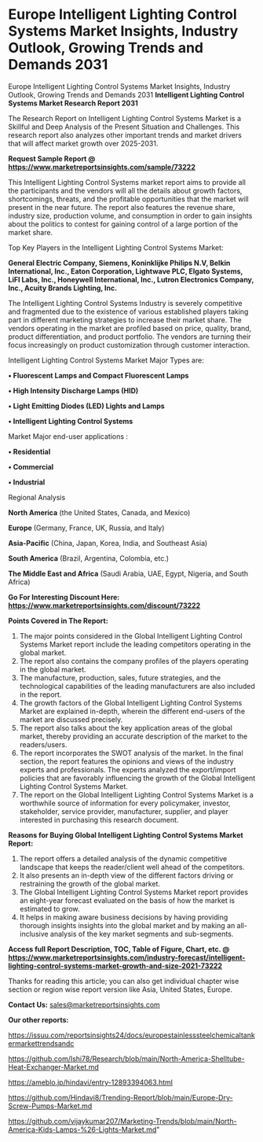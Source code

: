 # Europe Intelligent Lighting Control Systems Market Insights, Industry Outlook, Growing Trends and Demands 2031
 Europe Intelligent Lighting Control Systems Market Insights, Industry Outlook, Growing Trends and Demands 2031
<strong>Intelligent Lighting Control Systems Market Research Report 2031</strong>

The Research Report on Intelligent Lighting Control Systems Market is a Skillful and Deep Analysis of the Present Situation and Challenges. This research report also analyzes other important trends and market drivers that will affect market growth over 2025-2031.

<strong>Request Sample Report @ <a href=https://www.marketreportsinsights.com/sample/73222>https://www.marketreportsinsights.com/sample/73222</a></strong>

This Intelligent Lighting Control Systems market report aims to provide all the participants and the vendors will all the details about growth factors, shortcomings, threats, and the profitable opportunities that the market will present in the near future. The report also features the revenue share, industry size, production volume, and consumption in order to gain insights about the politics to contest for gaining control of a large portion of the market share.

Top Key Players in the Intelligent Lighting Control Systems Market:

<strong>General Electric Company, Siemens, Koninklijke Philips N.V, Belkin International, Inc., Eaton Corporation, Lightwave PLC, Elgato Systems, LiFI Labs, Inc., Honeywell International, Inc., Lutron Electronics Company, Inc., Acuity Brands Lighting, Inc.</strong>

The Intelligent Lighting Control Systems Industry is severely competitive and fragmented due to the existence of various established players taking part in different marketing strategies to increase their market share. The vendors operating in the market are profiled based on price, quality, brand, product differentiation, and product portfolio. The vendors are turning their focus increasingly on product customization through customer interaction.

Intelligent Lighting Control Systems Market Major Types are:

<strong>• Fluorescent Lamps and Compact Fluorescent Lamps

• High Intensity Discharge Lamps (HID)

• Light Emitting Diodes (LED) Lights and Lamps

• Intelligent Lighting Control Systems</strong>

Market Major end-user applications :

<strong>• Residential

• Commercial

• Industrial</strong>

Regional Analysis

</u><strong><b>North America</b></strong> (the United States, Canada, and Mexico)

<strong><b>Europe </b></strong>(Germany, France, UK, Russia, and Italy)

<strong><b>Asia-Pacific</b></strong> (China, Japan, Korea, India, and Southeast Asia)

<strong><b>South America</b></strong> (Brazil, Argentina, Colombia, etc.)

<strong><b>The Middle East and Africa</b></strong> (Saudi Arabia, UAE, Egypt, Nigeria, and South Africa)

<strong>Go For Interesting Discount Here: <a href=https://www.marketreportsinsights.com/discount/73222>https://www.marketreportsinsights.com/discount/73222</a></strong>

<strong>Points Covered in The Report:</strong>
<ol>
  <li>The major points considered in the Global Intelligent Lighting Control Systems Market report include the leading competitors operating in the global market.</li>
  <li>The report also contains the company profiles of the players operating in the global market.</li>
  <li>The manufacture, production, sales, future strategies, and the technological capabilities of the leading manufacturers are also included in the report.</li>
  <li>The growth factors of the Global Intelligent Lighting Control Systems Market are explained in-depth, wherein the different end-users of the market are discussed precisely.</li>
  <li>The report also talks about the key application areas of the global market, thereby providing an accurate description of the market to the readers/users.</li>
  <li>The report incorporates the SWOT analysis of the market. In the final section, the report features the opinions and views of the industry experts and professionals. The experts analyzed the export/import policies that are favorably influencing the growth of the Global Intelligent Lighting Control Systems Market.</li>
  <li>The report on the Global Intelligent Lighting Control Systems Market is a worthwhile source of information for every policymaker, investor, stakeholder, service provider, manufacturer, supplier, and player interested in purchasing this research document.</li>
</ol>
<strong>Reasons for Buying Global Intelligent Lighting Control Systems Market Report:</strong>

<ol>
  <li>The report offers a detailed analysis of the dynamic competitive landscape that keeps the reader/client well ahead of the competitors.</li>
  <li>It also presents an in-depth view of the different factors driving or restraining the growth of the global market.</li>
  <li>The Global Intelligent Lighting Control Systems Market report provides an eight-year forecast evaluated on the basis of how the market is estimated to grow.</li>
  <li>It helps in making aware business decisions by having providing thorough insights insights into the global market and by making an all-inclusive analysis of the key market segments and sub-segments.</li>
</ol>
<strong>Access full Report Description, TOC, Table of Figure, Chart, etc. @ <a href=https://www.marketreportsinsights.com/industry-forecast/intelligent-lighting-control-systems-market-growth-and-size-2021-73222>https://www.marketreportsinsights.com/industry-forecast/intelligent-lighting-control-systems-market-growth-and-size-2021-73222</a></strong>


Thanks for reading this article; you can also get individual chapter wise section or region wise report version like Asia, United States, Europe.

<strong>Contact Us:</strong>
sales@marketreportsinsights.com

<strong>Our other reports:</strong>

<a href=https://issuu.com/reportsinsights24/docs/europestainlesssteelchemicaltankermarkettrendsandc>https://issuu.com/reportsinsights24/docs/europestainlesssteelchemicaltankermarkettrendsandc</a>

<a href=https://github.com/Ishi78/Research/blob/main/North-America-Shelltube-Heat-Exchanger-Market.md>https://github.com/Ishi78/Research/blob/main/North-America-Shelltube-Heat-Exchanger-Market.md</a>

<a href=https://ameblo.jp/hindavi/entry-12893394063.html>https://ameblo.jp/hindavi/entry-12893394063.html</a>

<a href=https://github.com/Hindavi8/Trending-Report/blob/main/Europe-Dry-Screw-Pumps-Market.md>https://github.com/Hindavi8/Trending-Report/blob/main/Europe-Dry-Screw-Pumps-Market.md</a>

<a href=https://github.com/vijaykumar207/Marketing-Trends/blob/main/North-America-Kids-Lamps-%26-Lights-Market.md>https://github.com/vijaykumar207/Marketing-Trends/blob/main/North-America-Kids-Lamps-%26-Lights-Market.md</a>"
